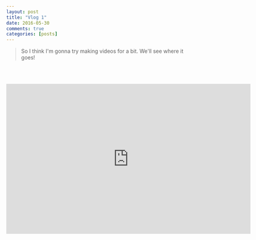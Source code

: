 ```yaml
---
layout: post
title: "Vlog 1"
date: 2016-05-30
comments: true
categories: [posts]
---
```


>So I think I'm gonna try making videos for a bit. We'll see where it goes!

<br><br>


<iframe width="650" height="400" src="https://www.youtube.com/embed/fbcpJV8xx1k" frameborder="0" allowfullscreen></iframe>
